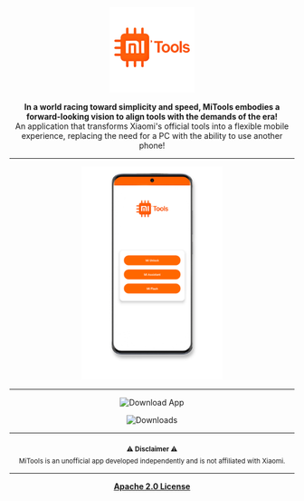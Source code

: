 <p align="center">
  <img src="MiTools/src/main/res/drawable/app_logo.png" alt="MiTools Logo" width="150"/>
</p>

<p align="center">
  <strong>In a world racing toward simplicity and speed, MiTools embodies a forward-looking vision to align tools with the demands of the era!</strong><br>
  An application that transforms Xiaomi's official tools into a flexible mobile experience, replacing the need for a PC with the ability to use another phone!
</p>

---

<p align="center">
  <img src="screen.png" alt="MiTools Screenshot" width="250"/>
</p>

---

<p align="center">
  <a href="https://github.com/offici5l/MiTools/releases" style="text-decoration:none;">
    <img src="https://img.shields.io/badge/Download%20App-FF6700?style=flat&logo=android&logoColor=white" alt="Download App" width="180"/>
  </a>
</p>

<div align="center">
  <img src="https://img.shields.io/github/downloads/offici5l/MiTools/total?label=Tools%20%7C%20total%20downloads&logo=xiaomi&color=FF6700" alt="Downloads">
</div>

---


<p align="center">
  <strong><sub>⚠️ Disclaimer ⚠️</sub></strong><br>
  <sub>MiTools is an unofficial app developed independently and is not affiliated with Xiaomi.</sub>
</p>


---

<p align="center">
  <b><a href="LICENSE">Apache 2.0 License</a></b>
</p>